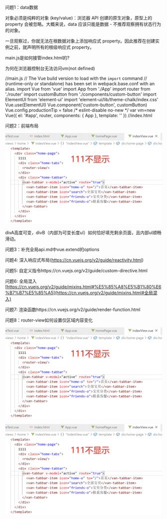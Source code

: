 问题1：data数据

对象必须是纯粹的对象 (key/value)：浏览器 API 创建的原生对象，原型上的 property 会被忽略。大概来说，data 应该只能是数据 - 不推荐观察拥有状态行为的对象。

一旦观察过，你就无法在根数据对象上添加响应式 property。因此推荐在创建实例之前，就声明所有的根级响应式 property。

main.js是如何接管index.html的?

为何在浏览器控制台无法访问vm(not defined)

//main.js // The Vue build version to load with the `import` command // (runtime-only or standalone) has been set in webpack.base.conf with an alias. import Vue from 'vue' import App from './App' import router from './router' import customButton from './components/custom-button' import ElementUI from 'element-ui' import 'element-ui/lib/theme-chalk/index.css' Vue.use(ElementUI) Vue.component('custom-button', customButton) Vue.config.productionTip = false /* eslint-disable no-new */ var vm=new Vue({  el: '#app',  router,  components: { App },  template: '<App/>' }) //index.html <!DOCTYPE html> <html>  <head>   <meta charset="utf-8">   <meta name="viewport" content="width=device-width,initial-scale=1.0">   <title>vue-demo</title>  </head>  <body>   <div id="app"></div>   <!-- built files will be auto injected -->  </body> </html>

问题2：前端布局

![img](assets/clipboard.png)

divA高度可变，divB（内部为可变长度ul）如何恰好填充剩余页面，且内部ul顺畅滑动。

问题3：补充全局api.md中vue.extend的options

问题4: 深入响应式布局(https://cn.vuejs.org/v2/guide/reactivity.html)

问题5: 自定义指令https://cn.vuejs.org/v2/guide/custom-directive.html

问题6: 全局混入[https://cn.vuejs.org/v2/guide/mixins.html#%E5%85%A8%E5%B1%80%E6%B7%B7%E5%85%A5](https://cn.vuejs.org/v2/guide/mixins.html#全局混入)

问题7: 渲染函数https://cn.vuejs.org/v2/guide/render-function.html

问题8：router-view如何设置仅区域内容变化

![img](assets/clipboard.png)

![img](assets/clipboard.png)